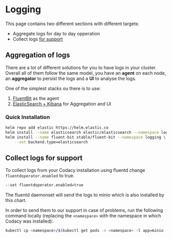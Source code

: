 # Logging

This page contains two different sections with different targets:

- Aggregate logs for day to day opperation
- Collect logs [for support](#collect-logs-for-support)

## Aggregation of logs

There are a lot of different solutions for you to have logs in your
cluster. Overall all of them follow the same model, you have an **agent**
on each node, an **aggregator** to persist the logs and a **UI** to analyse the logs. 

One of the simplest stacks ou there is to use:

1. [FluentBit](https://github.com/helm/charts/tree/master/stable/fluent-bit) as the agent
2. [ElasticSearch + Kibana](https://github.com/elastic/helm-charts/tree/master/elasticsearch) for Aggregation and UI

### Quick Installation

```bash
helm repo add elastic https://helm.elastic.co
helm install --name elasticsearch elastic/elasticsearch --namespace logging
helm install --name fluent-bit stable/fluent-bit --namespace logging \
    --set backend.type=elasticsearch
```

## Collect logs for support

To collect logs from your Codacy installation using fluentd change `fluentdoperator.enabled` to true.

```bash
--set fluentdoperator.enabled=true
```

The fluentd daemonset will send the logs to minio which is also installed by this chart.

In order to send them to our support in case of problems, run the following command locally (replacing the `<namespace>` with the namespace in which Codacy was installed):

```bash
kubectl cp <namespace>/$(kubectl get pods -n <namespace> -l app=minio -o jsonpath='{.items[*].metadata.name}'):/export/logs ./logs
```
